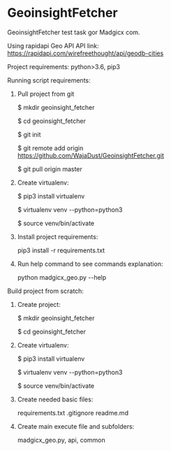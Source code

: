 # GeoinsightFetcher
GeoinsightFetcher test task gor Madgicx com.

Using rapidapi Geo API
API link: https://rapidapi.com/wirefreethought/api/geodb-cities

Project requirements: python>3.6, pip3

Running script requirements:
1) Pull project from git
   
    $ mkdir geoinsight_fetcher
   
    $ cd geoinsight_fetcher

    $ git init

    $ git remote add origin https://github.com/WajaDust/GeoinsightFetcher.git

    $ git pull origin master


2) Create virtualenv:

    $ pip3 install virtualenv
   
    $ virtualenv venv --python=python3

    $ source venv/bin/activate


3) Install project requirements:
   
   pip3 install -r requirements.txt


4) Run help command to see commands explanation:
   
   python madgicx_geo.py --help



Build project from scratch:
1) Create project:
   
    $ mkdir geoinsight_fetcher
   
    $ cd geoinsight_fetcher
   
    
2) Create virtualenv:

    $ pip3 install virtualenv
   
    $ virtualenv venv --python=python3

    $ source venv/bin/activate
   

3) Create needed basic files:
   
   requirements.txt
   .gitignore
   readme.md
   

4) Create main execute file and subfolders:
   
   madgicx_geo.py, api, common

